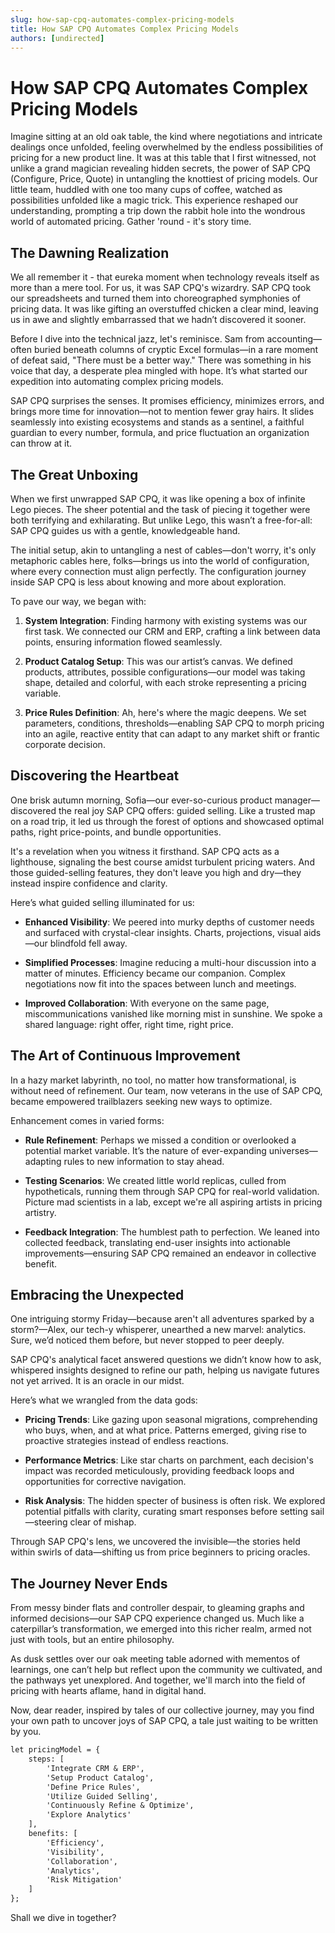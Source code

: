 ```yaml
---
slug: how-sap-cpq-automates-complex-pricing-models
title: How SAP CPQ Automates Complex Pricing Models
authors: [undirected]
---
```



# How SAP CPQ Automates Complex Pricing Models

Imagine sitting at an old oak table, the kind where negotiations and intricate dealings once unfolded, feeling overwhelmed by the endless possibilities of pricing for a new product line. It was at this table that I first witnessed, not unlike a grand magician revealing hidden secrets, the power of SAP CPQ (Configure, Price, Quote) in untangling the knottiest of pricing models. Our little team, huddled with one too many cups of coffee, watched as possibilities unfolded like a magic trick. This experience reshaped our understanding, prompting a trip down the rabbit hole into the wondrous world of automated pricing. Gather 'round - it's story time.

## The Dawning Realization

We all remember it - that eureka moment when technology reveals itself as more than a mere tool. For us, it was SAP CPQ's wizardry. SAP CPQ took our spreadsheets and turned them into choreographed symphonies of pricing data. It was like gifting an overstuffed chicken a clear mind, leaving us in awe and slightly embarrassed that we hadn’t discovered it sooner.

Before I dive into the technical jazz, let's reminisce. Sam from accounting—often buried beneath columns of cryptic Excel formulas—in a rare moment of defeat said, "There must be a better way." There was something in his voice that day, a desperate plea mingled with hope. It’s what started our expedition into automating complex pricing models.

SAP CPQ surprises the senses. It promises efficiency, minimizes errors, and brings more time for innovation—not to mention fewer gray hairs. It slides seamlessly into existing ecosystems and stands as a sentinel, a faithful guardian to every number, formula, and price fluctuation an organization can throw at it.

## The Great Unboxing

When we first unwrapped SAP CPQ, it was like opening a box of infinite Lego pieces. The sheer potential and the task of piecing it together were both terrifying and exhilarating. But unlike Lego, this wasn’t a free-for-all: SAP CPQ guides us with a gentle, knowledgeable hand.

The initial setup, akin to untangling a nest of cables—don't worry, it's only metaphoric cables here, folks—brings us into the world of configuration, where every connection must align perfectly. The configuration journey inside SAP CPQ is less about knowing and more about exploration.

To pave our way, we began with:

1. **System Integration**: Finding harmony with existing systems was our first task. We connected our CRM and ERP, crafting a link between data points, ensuring information flowed seamlessly.

2. **Product Catalog Setup**: This was our artist’s canvas. We defined products, attributes, possible configurations—our model was taking shape, detailed and colorful, with each stroke representing a pricing variable.

3. **Price Rules Definition**: Ah, here's where the magic deepens. We set parameters, conditions, thresholds—enabling SAP CPQ to morph pricing into an agile, reactive entity that can adapt to any market shift or frantic corporate decision.

## Discovering the Heartbeat

One brisk autumn morning, Sofia—our ever-so-curious product manager—discovered the real joy SAP CPQ offers: guided selling. Like a trusted map on a road trip, it led us through the forest of options and showcased optimal paths, right price-points, and bundle opportunities.

It's a revelation when you witness it firsthand. SAP CPQ acts as a lighthouse, signaling the best course amidst turbulent pricing waters. And those guided-selling features, they don't leave you high and dry—they instead inspire confidence and clarity.

Here’s what guided selling illuminated for us:

- **Enhanced Visibility**: We peered into murky depths of customer needs and surfaced with crystal-clear insights. Charts, projections, visual aids—our blindfold fell away.

- **Simplified Processes**: Imagine reducing a multi-hour discussion into a matter of minutes. Efficiency became our companion. Complex negotiations now fit into the spaces between lunch and meetings.

- **Improved Collaboration**: With everyone on the same page, miscommunications vanished like morning mist in sunshine. We spoke a shared language: right offer, right time, right price.

## The Art of Continuous Improvement

In a hazy market labyrinth, no tool, no matter how transformational, is without need of refinement. Our team, now veterans in the use of SAP CPQ, became empowered trailblazers seeking new ways to optimize.

Enhancement comes in varied forms:

- **Rule Refinement**: Perhaps we missed a condition or overlooked a potential market variable. It’s the nature of ever-expanding universes—adapting rules to new information to stay ahead.

- **Testing Scenarios**: We created little world replicas, culled from hypotheticals, running them through SAP CPQ for real-world validation. Picture mad scientists in a lab, except we're all aspiring artists in pricing artistry.

- **Feedback Integration**: The humblest path to perfection. We leaned into collected feedback, translating end-user insights into actionable improvements—ensuring SAP CPQ remained an endeavor in collective benefit.

## Embracing the Unexpected

One intriguing stormy Friday—because aren't all adventures sparked by a storm?—Alex, our tech-y whisperer, unearthed a new marvel: analytics. Sure, we’d noticed them before, but never stopped to peer deeply.

SAP CPQ's analytical facet answered questions we didn’t know how to ask, whispered insights designed to refine our path, helping us navigate futures not yet arrived. It is an oracle in our midst.

Here’s what we wrangled from the data gods:

- **Pricing Trends**: Like gazing upon seasonal migrations, comprehending who buys, when, and at what price. Patterns emerged, giving rise to proactive strategies instead of endless reactions.

- **Performance Metrics**: Like star charts on parchment, each decision's impact was recorded meticulously, providing feedback loops and opportunities for corrective navigation.

- **Risk Analysis**: The hidden specter of business is often risk. We explored potential pitfalls with clarity, curating smart responses before setting sail—steering clear of mishap.

Through SAP CPQ's lens, we uncovered the invisible—the stories held within swirls of data—shifting us from price beginners to pricing oracles.

## The Journey Never Ends

From messy binder flats and controller despair, to gleaming graphs and informed decisions—our SAP CPQ experience changed us. Much like a caterpillar’s transformation, we emerged into this richer realm, armed not just with tools, but an entire philosophy.

As dusk settles over our oak meeting table adorned with mementos of learnings, one can’t help but reflect upon the community we cultivated, and the pathways yet unexplored. And together, we'll march into the field of pricing with hearts aflame, hand in digital hand.

Now, dear reader, inspired by tales of our collective journey, may you find your own path to uncover joys of SAP CPQ, a tale just waiting to be written by you.

```markdown
let pricingModel = {
    steps: [
        'Integrate CRM & ERP',
        'Setup Product Catalog',
        'Define Price Rules',
        'Utilize Guided Selling',
        'Continuously Refine & Optimize',
        'Explore Analytics'
    ],
    benefits: [
        'Efficiency',
        'Visibility',
        'Collaboration',
        'Analytics',
        'Risk Mitigation'
    ]
};
```

Shall we dive in together?